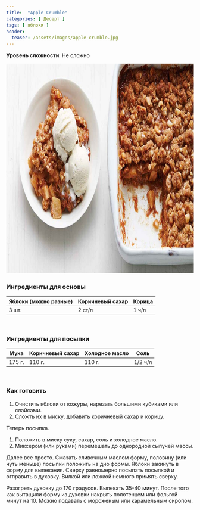 ```yaml
---
title:  "Apple Crumble"
categories: [ Десерт ]
tags: [ яблоки ]
header:
  teaser: /assets/images/apple-crumble.jpg
---
```


**Уровень сложности**: Не сложно

<img class="header_post_image" src="/assets/images/apple-crumble.jpg" width="1000" height="563" alt="яблочный крамбл">

### Ингредиенты для основы  

<table>
    <thead>
      <tr>
        <th>Яблоки (можно разные)</th>
        <th>Коричневый сахар</th>
        <th>Корица</th>
      </tr>
    </thead>
    <tbody>
      <tr>
        <td>3 шт.</td>
        <td>2 ст/л</td>
        <td>1 ч/л</td>
      </tr>
    </tbody>
</table>
<br>

### Ингредиенты для посыпки  

<table>
    <thead>
      <tr>
        <th>Мука</th>
        <th>Коричневый сахар</th>
        <th>Холодное масло</th>
        <th>Соль</th>
      </tr>
    </thead>
    <tbody>
      <tr>
        <td>175 г.</td>
        <td>110 г.</td>
        <td>110 г.</td>
        <td>1/2 ч/л</td>
      </tr>
    </tbody>
</table>
<br>

### Как готовить

1. Очистить яблоки от кожуры, нарезать большими кубиками или слайсами.
2. Сложть их в миску, добавить коричневый сахар и корицу.

Теперь посыпка.
1. Положить в миску суку, сахар, соль и холодное масло.
2. Миксером (или руками) перемешать до однородной сыпучей массы.

Далее все просто.
Смазать сливочным маслом форму, половину (или чуть меньше) посыпки положить на дно формы.
Яблоки закинуть в форму для выпекания. Сверху равномерно посыпать посыпкой и отправить в духовку. Вилкой или ложкой немного примять сверху.

Разогреть духовку до 170 градусов. Выпекать 35-40 минут. После того как вытащили форму из духовки накрыть полотенцем или фольгой минут на 10.
Можно подавать с мороженым или карамельным сиропом.